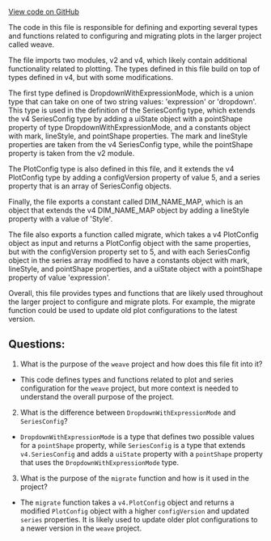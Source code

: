 [View code on GitHub](https://github.com/wandb/weave/weave-js/src/components/Panel2/PanelPlot/versions/v5.ts)

The code in this file is responsible for defining and exporting several types and functions related to configuring and migrating plots in the larger project called weave. 

The file imports two modules, v2 and v4, which likely contain additional functionality related to plotting. The types defined in this file build on top of types defined in v4, but with some modifications. 

The first type defined is DropdownWithExpressionMode, which is a union type that can take on one of two string values: 'expression' or 'dropdown'. This type is used in the definition of the SeriesConfig type, which extends the v4 SeriesConfig type by adding a uiState object with a pointShape property of type DropdownWithExpressionMode, and a constants object with mark, lineStyle, and pointShape properties. The mark and lineStyle properties are taken from the v4 SeriesConfig type, while the pointShape property is taken from the v2 module. 

The PlotConfig type is also defined in this file, and it extends the v4 PlotConfig type by adding a configVersion property of value 5, and a series property that is an array of SeriesConfig objects. 

Finally, the file exports a constant called DIM_NAME_MAP, which is an object that extends the v4 DIM_NAME_MAP object by adding a lineStyle property with a value of 'Style'. 

The file also exports a function called migrate, which takes a v4 PlotConfig object as input and returns a PlotConfig object with the same properties, but with the configVersion property set to 5, and with each SeriesConfig object in the series array modified to have a constants object with mark, lineStyle, and pointShape properties, and a uiState object with a pointShape property of value 'expression'. 

Overall, this file provides types and functions that are likely used throughout the larger project to configure and migrate plots. For example, the migrate function could be used to update old plot configurations to the latest version.
## Questions: 
 1. What is the purpose of the `weave` project and how does this file fit into it?
- This code defines types and functions related to plot and series configuration for the `weave` project, but more context is needed to understand the overall purpose of the project.

2. What is the difference between `DropdownWithExpressionMode` and `SeriesConfig`?
- `DropdownWithExpressionMode` is a type that defines two possible values for a `pointShape` property, while `SeriesConfig` is a type that extends `v4.SeriesConfig` and adds a `uiState` property with a `pointShape` property that uses the `DropdownWithExpressionMode` type.

3. What is the purpose of the `migrate` function and how is it used in the project?
- The `migrate` function takes a `v4.PlotConfig` object and returns a modified `PlotConfig` object with a higher `configVersion` and updated `series` properties. It is likely used to update older plot configurations to a newer version in the `weave` project.